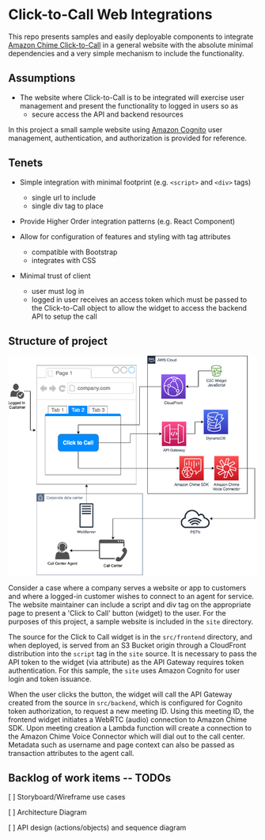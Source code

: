 # Click-to-Call Web Integrations

This repo presents samples and easily deployable components to integrate [Amazon Chime Click-to-Call](https://github.com/aws-samples/amazon-chime-sdk-click-to-call) in a general website with the absolute minimal dependencies and a very simple mechanism to include the functionality.

## Assumptions

* The website where Click-to-Call is to be integrated will exercise user management and present the functionality to logged in users so as 
  * secure access the API and backend resources

In this project a small sample website using [Amazon Cognito](https://aws.amazon.com/cognito/) user management, authentication, and authorization is provided for reference.

## Tenets

* Simple integration with minimal footprint (e.g. `<script>` and `<div>` tags)
  * single url to include
  * single div tag to place

* Provide Higher Order integration patterns (e.g. React Component)

* Allow for configuration of features and styling with tag attributes
  * compatible with Bootstrap
  * integrates with CSS

* Minimal trust of client
  * user must log in
  * logged in user receives an access token which must be passed to the Click-to-Call object to allow the widget to access the backend API to setup the call

## Structure of project

![Project Structure](./images/solution-overview.png)

Consider a case where a company serves a website or app to customers and where a logged-in customer wishes to connect to an agent for service. The website maintainer can include a script and div tag on the appropriate page to present a 'Click to Call' button (widget) to the user. For the purposes of this project, a sample website is included in the `site` directory.

The source for the Click to Call widget is in the `src/frontend` directory, and when deployed, is served from an S3 Bucket origin through a CloudFront distribution into the `script` tag in the `site` source. It is necessary to pass the API token to the widget (via attribute) as the API Gateway requires token authentication. For this sample, the `site` uses Amazon Cognito for user login and token issuance.

When the user clicks the button, the widget will call the API Gateway created from the source in `src/backend`, which is configured for Cognito token authorization, to request a new meeting ID. Using this meeting ID, the frontend widget initiates a WebRTC (audio) connection to Amazon Chime SDK.  Upon meeting creation a Lambda function will create a connection to the Amazon Chime Voice Connector which will dial out to the call center. Metadata such as username and page context can also be passed as transaction attributes to the agent call.

## Backlog of work items -- TODOs

[ ] Storyboard/Wireframe use cases

[ ] Architecture Diagram

[ ] API design (actions/objects) and sequence diagram
